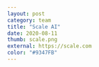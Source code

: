 ```yaml
---
layout: post
category: team
title: "Scale AI"
date: 2020-08-11
thumb: scale.png
external: https://scale.com
color: "#9347FB"
---
```

